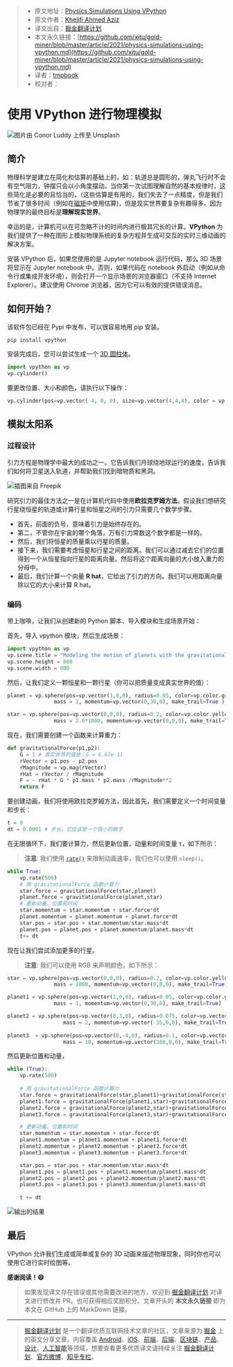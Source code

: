 > * 原文地址：[Physics Simulations Using VPython](https://levelup.gitconnected.com/physics-simulations-using-vpython-a3d6ee69d121)
> * 原文作者：[Khelifi Ahmed Aziz](https://medium.com/@ahmedazizkhelifi)
> * 译文出自：[掘金翻译计划](https://github.com/xitu/gold-miner)
> * 本文永久链接：[https://github.com/xitu/gold-miner/blob/master/article/2021/physics-simulations-using-vpython.md](https://github.com/xitu/gold-miner/blob/master/article/2021/physics-simulations-using-vpython.md)
> * 译者：[tmpbook](https://github.com/tmpbook)
> * 校对者：

# 使用 VPython 进行物理模拟

![图片由 [Conor Luddy](https://unsplash.com/@opticonor?utm_source=medium&utm_medium=referral) 上传至 [Unsplash](https://unsplash.com?utm_source=medium&utm_medium=referral)](https://cdn-images-1.medium.com/max/10368/0*Fk0d8lVdHBnEvOLa)

## 简介

物理科学是建立在简化和估算的基础上的，如：轨道总是圆形的，弹丸飞行时不会有空气阻力，钟摆只会以小角度摆动。当你第一次试图理解自然的基本规律时，这些简化是必要的且恰当的，（这些估算是有用的，我们失去了一点精度，但是我们节省了很多时间（例如在[磁矩](https://en.wikipedia.org/wiki/Magnetic_dipole_moment)中使用估算)，但是现实世界要复杂有趣得多。因为物理学的最终目标是**理解现实世界**。

幸运的是，计算机可以在可忽略不计的时间内进行极其冗长的计算。**VPython** 为我们提供了一种在图形上模拟物理系统的复杂方程并生成可交互的实时三维动画的解决方案。

安装 VPython 后，如果您使用的是 Jupyter notebook 运行代码，那么 3D 场景将显示在 Jupyter notebook 中。否则，如果代码在 notebook 外启动（例如从命令行或集成开发环境），则会打开一个显示场景的浏览器窗口（不支持 Internet Explorer）。建议使用 Chrome 浏览器，因为它可以有效的提供错误消息。

## 如何开始？

该软件包已经在 Pypi 中发布，可以很容易地用 pip 安装。

```bash
pip install vpython
```

安装完成后，您可以尝试生成一个 [3D 圆柱体](https://www.glowscript.org/docs/VPythonDocs/cylinder.html)。

```Python
import vpython as vp
vp.cylinder()
```

要更改位置、大小和颜色，请执行以下操作：

```Python
vp.cylinder(pos=vp.vector( 4, 0, 0), size=vp.vector(4,4,4), color = vp.color.red)
```

## 模拟太阳系

### 过程设计

引力方程是物理学中最大的成功之一。它告诉我们月球绕地球运行的速度，告诉我们如何将卫星送入轨道，并帮助我们找到暗物质和黑洞。

![插图来自 [Freepik](http://www.freepik.com)](https://cdn-images-1.medium.com/max/2000/1*1CzQmLm9fgP-5TSCiHL0Mw.png)

研究引力的最佳方法之一是在计算机代码中使用**欧拉克罗姆方法**。假设我们想研究行星绕恒星的轨道或计算行星和恒星之间的引力只需要几个数学步骤。

* 首先，前面的负号，意味着引力是始终存在的。
* 第二，不管你在宇宙的哪个角落，万有引力常数这个数字都是一样的。
* 然后，我们将恒星的质量乘以行星的质量。
* 接下来，我们需要考虑恒星和行星之间的距离。我们可以通过减去它们的位置得到一个从恒星指向行星的距离向量。然后将这个距离向量的大小放入重力的分母中。
* 最后，我们计算一个向量 **R hat**，它给出了引力的方向。我们可以用距离向量除以它的大小来计算 R hat。

### 编码

带上咖啡，让我们从创建新的 Python 脚本、导入模块和生成场景开始：

首先，导入 vpython 模块，然后生成场景：

```Python
import vpython as vp
vp.scene.title = "Modeling the motion of planets with the gravitational force"
vp.scene.height = 600
vp.scene.width = 800
```

然后，让我们定义一颗恒星和一颗行星（你可以把质量变成真实世界的值）：

```Python
planet = vp.sphere(pos=vp.vector(1,0,0), radius=0.05, color=vp.color.green,
               mass = 1, momentum=vp.vector(0,30,0), make_trail=True )

star = vp.sphere(pos=vp.vector(0,0,0), radius=0.2, color=vp.color.yellow,
               mass = 2.0*1000, momentum=vp.vector(0,0,0), make_trail=True)
```

现在，我们需要创建一个函数来计算重力：

```Python
def gravitationalForce(p1,p2):
	G = 1 # 真实世界的值是：G = 6.67e-11
	rVector = p1.pos - p2.pos
	rMagnitude = vp.mag(rVector)
	rHat = rVector / rMagnitude
	F = - rHat * G * p1.mass * p2.mass /rMagnitude**2
	return F
```

要创建动画，我们将使用欧拉克罗姆方法，因此首先，我们需要定义一个时间变量和步长：

```Python
t = 0
dt = 0.0001 # 步长，它应该是一个很小的数字
```

在无限循环下，我们要计算力，然后更新位置，动量和时间变量 `t`，如下所示：

> **注意**: 我们使用 [`rate()`](https://python.developpez.com/cours/vpython/webdoc/visual/rate.php) 来限制动画速率，我们也可以使用 `sleep()`。

```Python
while True:
	vp.rate(500)
	# 用 gravitationalForce 函数计算力
	star.force = gravitationalForce(star,planet)
	planet.force = gravitationalForce(planet,star)
	# 更新动量、位置和时间
	star.momentum = star.momentum + star.force*dt
	planet.momentum = planet.momentum + planet.force*dt
	star.pos = star.pos + star.momentum/star.mass*dt
	planet.pos = planet.pos + planet.momentum/planet.mass*dt
	t+= dt
```

现在让我们尝试添加更多的行星。

> **注意**: 我们可以使用 RGB 来声明颜色，如下所示：

```Python
star = vp.sphere(pos=vp.vector(0,0,0), radius=0.2, color=vp.color.yellow,
               mass = 1000, momentum=vp.vector(0,0,0), make_trail=True)

planet1 = vp.sphere(pos=vp.vector(1,0,0), radius=0.05, color=vp.color.green,
               mass = 1, momentum=vp.vector(0,30,0), make_trail=True)

planet2 = vp.sphere(pos=vp.vector(0,3,0), radius=0.075, color=vp.vector(0.0,0.82,0.33),#RGB color
                  mass = 2, momentum=vp.vector(-35,0,0), make_trail=True)
                  
planet3  = vp.sphere(pos=vp.vector(0,-4,0), radius=0.1, color=vp.vector(0.58,0.153,0.68),
                  mass = 10, momentum=vp.vector(160,0,0), make_trail=True)
```

然后更新位置和动量，

```Python
while (True):
    vp.rate(500)
    
    # 用 gravitationalForce 函数计算力
    star.force = gravitationalForce(star,planet1)+gravitationalForce(star,planet2)+gravitationalForce(star,planet3)
    planet1.force = gravitationalForce(planet1,star)+gravitationalForce(planet1,planet2)+gravitationalForce(planet1,planet3)
    planet2.force = gravitationalForce(planet2,star)+gravitationalForce(planet2,planet1)+gravitationalForce(planet2,planet3)
    planet3.force = gravitationalForce(planet3,star)+gravitationalForce(planet3,planet1)+gravitationalForce(planet3,planet2)

    # 更新动量、位置和时间
    star.momentum = star.momentum + star.force*dt
    planet1.momentum = planet1.momentum + planet1.force*dt
    planet2.momentum = planet2.momentum + planet2.force*dt
    planet3.momentum = planet3.momentum + planet3.force*dt

    star.pos = star.pos + star.momentum/star.mass*dt
    planet1.pos = planet1.pos + planet1.momentum/planet1.mass*dt
    planet2.pos = planet2.pos + planet2.momentum/planet2.mass*dt
    planet3.pos = planet3.pos + planet3.momentum/planet3.mass*dt
    
    t += dt
```

![输出的结果](https://cdn-images-1.medium.com/max/2000/1*IumWizGbiMgBzSrbBfeKQA.png)

## 最后

VPython 允许我们生成或简单或复杂的 3D 动画来描述物理现象，同时你也可以使用它进行实时绘图等。

**感谢阅读！😄**

> 如果发现译文存在错误或其他需要改进的地方，欢迎到 [掘金翻译计划](https://github.com/xitu/gold-miner) 对译文进行修改并 PR，也可获得相应奖励积分。文章开头的 **本文永久链接** 即为本文在 GitHub 上的 MarkDown 链接。

---

> [掘金翻译计划](https://github.com/xitu/gold-miner) 是一个翻译优质互联网技术文章的社区，文章来源为 [掘金](https://juejin.im) 上的英文分享文章。内容覆盖 [Android](https://github.com/xitu/gold-miner#android)、[iOS](https://github.com/xitu/gold-miner#ios)、[前端](https://github.com/xitu/gold-miner#前端)、[后端](https://github.com/xitu/gold-miner#后端)、[区块链](https://github.com/xitu/gold-miner#区块链)、[产品](https://github.com/xitu/gold-miner#产品)、[设计](https://github.com/xitu/gold-miner#设计)、[人工智能](https://github.com/xitu/gold-miner#人工智能)等领域，想要查看更多优质译文请持续关注 [掘金翻译计划](https://github.com/xitu/gold-miner)、[官方微博](http://weibo.com/juejinfanyi)、[知乎专栏](https://zhuanlan.zhihu.com/juejinfanyi)。
